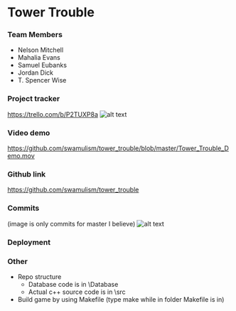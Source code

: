# Tower Trouble
### Team Members
- Nelson Mitchell
- Mahalia Evans
- Samuel Eubanks
- Jordan Dick
- T. Spencer Wise

### Project tracker
https://trello.com/b/P2TUXP8a
![alt text](https://github.com/swamulism/tower_trouble/blob/master/trello.PNG)

### Video demo
https://github.com/swamulism/tower_trouble/blob/master/Tower_Trouble_Demo.mov

### Github link
https://github.com/swamulism/tower_trouble

### Commits
(image is only commits for master I believe)
![alt text](https://github.com/swamulism/tower_trouble/blob/master/commits.PNG)

### Deployment 

### Other
- Repo structure
  - Database code is in \Database
  - Actual c++ source code is in \src
- Build game by using Makefile (type make while in folder Makefile is in)

